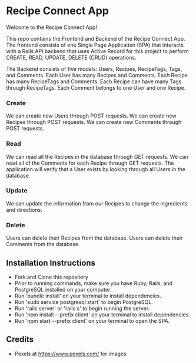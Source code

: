 # Recipe Connect App

Welcome to the Recipe Connect App!

This repo contains the Frontend and Backend of the Recipe Connect App. The frontend consists of one Single Page Application (SPA) that interacts with a Rails API backend that uses Active Record for this project to perform CREATE, READ, UPDATE, DELETE (CRUD) operations.

The Backend consists of five models: Users, Recipes, RecipeTags, Tags, and Comments. Each User has many Recipes and Comments. Each Recipe has many RecipeTags and Comments. Each Recipe can have many Tags through RecipeTags. Each Comment belongs to one User and one Recipe. 

### Create
We can create new Users through POST requests.
We can create new Recipes through POST requests.
We can create new Comments through POST requests.

### Read
We can read all the Recipes in the database through GET requests.
We can read all of the Comments for each Recipe through GET requests.
The application will verify that a User exists by looking through all Users in the database.

### Update
We can update the information from our Recipes to change the ingredients and directions.

### Delete
Users can delete their Recipes from the database.
Users can delete their Comments from the database.

## Installation Instructions
- Fork and Clone this repository
- Prior to running commands, make sure you have Ruby, Rails, and PostgreSQL installed on your computer.
- Run 'bundle install' on your terminal to install dependencies.
- Run 'sudo service postgresql start' to begin PostgreSQL.
- Run 'rails server' or 'rails s' to begin running the server.
- Run 'npm install --prefix client' on your terminal to install dependencies.
- Run 'npm start --prefix client' on your terminal to open the SPA.

## Credits
- Pexels at https://www.pexels.com/ for images
